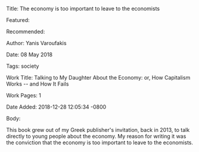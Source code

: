 Title: The economy is too important to leave to the economists

Featured: 

Recommended: 

Author: Yanis Varoufakis

Date: 08 May 2018

Tags: society

Work Title: Talking to My Daughter About the Economy: or, How Capitalism Works -- and How It Fails

Work Pages:  1

Date Added: 2018-12-28 12:05:34 -0800

Body:

This book grew out of my Greek publisher's invitation, back in 2013, to talk directly to young people about the economy. My reason for writing it was the conviction that the economy is too important to leave to the economists. 


